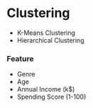 
# Clustering
- K-Means Clustering
- Hierarchical Clustering




### Feature
- Genre
- Age
- Annual Income (k$)
- Spending Score (1-100)


